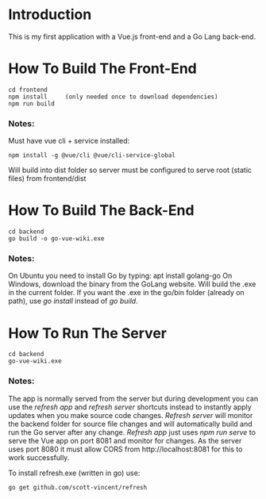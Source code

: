 # Introduction
This is my first application with a Vue.js front-end and a Go Lang back-end.

# How To Build The Front-End
```
cd frontend
npm install     (only needed once to download dependencies)
npm run build
```
### Notes:
Must have vue cli + service installed:
```
npm install -g @vue/cli @vue/cli-service-global
```
Will build into dist folder so server must be configured to serve root (static files) from frontend/dist

# How To Build The Back-End
```
cd backend
go build -o go-vue-wiki.exe
```
### Notes:
On Ubuntu you need to install Go by typing: apt install golang-go
On Windows, download the binary from the GoLang website.
Will build the .exe in the current folder.
If you want the .exe in the go/bin folder (already on path), use *go install* instead of *go build*.

# How To Run The Server
```
cd backend
go-vue-wiki.exe
```
### Notes:
The app is normally served from the server but during development you can use the *refresh app* and *refresh server* shortcuts instead to instantly apply updates when you make source code changes.
*Refresh server* will monitor the backend folder for source file changes and will automatically build and run the Go server after any change.
*Refresh app* just uses *npm run serve* to serve the Vue app on port 8081 and monitor for changes. As the server uses port 8080 it must allow CORS from http://localhost:8081 for this to work successfully.
    
To install refresh.exe (written in go) use:
```    
go get github.com/scott-vincent/refresh
```
